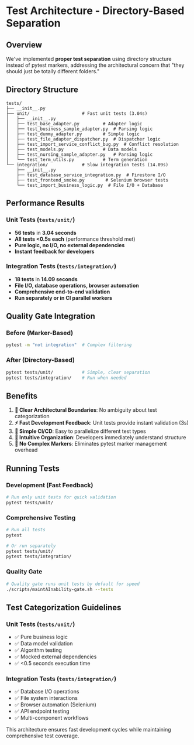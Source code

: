 # Test Architecture - Directory-Based Separation

## Overview

We've implemented **proper test separation** using directory structure instead of pytest markers, addressing the architectural concern that "they should just be totally different folders."

## Directory Structure

```
tests/
├── __init__.py
├── unit/                    # Fast unit tests (3.04s)
│   ├── __init__.py
│   ├── test_base_adapter.py         # Adapter logic
│   ├── test_business_sample_adapter.py  # Parsing logic
│   ├── test_dummy_adapter.py        # Simple logic
│   ├── test_file_adapter_dispatcher.py  # Dispatcher logic
│   ├── test_import_service_conflict_bug.py  # Conflict resolution
│   ├── test_models.py               # Data models
│   ├── test_nursing_sample_adapter.py   # Parsing logic
│   └── test_term_utils.py           # Term generation
└── integration/             # Slow integration tests (14.09s)
    ├── __init__.py
    ├── test_database_service_integration.py  # Firestore I/O
    ├── test_frontend_smoke.py        # Selenium browser tests
    └── test_import_business_logic.py  # File I/O + Database
```

## Performance Results

### Unit Tests (`tests/unit/`)
- **56 tests** in **3.04 seconds**
- **All tests <0.5s each** (performance threshold met)
- **Pure logic, no I/O, no external dependencies**
- **Instant feedback for developers**

### Integration Tests (`tests/integration/`)
- **18 tests** in **14.09 seconds**
- **File I/O, database operations, browser automation**
- **Comprehensive end-to-end validation**
- **Run separately or in CI parallel workers**

## Quality Gate Integration

### Before (Marker-Based)
```bash
pytest -m "not integration"  # Complex filtering
```

### After (Directory-Based)
```bash
pytest tests/unit/           # Simple, clear separation
pytest tests/integration/    # Run when needed
```

## Benefits

1. **🎯 Clear Architectural Boundaries**: No ambiguity about test categorization
2. **⚡ Fast Development Feedback**: Unit tests provide instant validation (3s)
3. **🔧 Simple CI/CD**: Easy to parallelize different test types
4. **📁 Intuitive Organization**: Developers immediately understand structure
5. **🚫 No Complex Markers**: Eliminates pytest marker management overhead

## Running Tests

### Development (Fast Feedback)
```bash
# Run only unit tests for quick validation
pytest tests/unit/
```

### Comprehensive Testing
```bash
# Run all tests
pytest

# Or run separately
pytest tests/unit/
pytest tests/integration/
```

### Quality Gate
```bash
# Quality gate runs unit tests by default for speed
./scripts/maintAInability-gate.sh --tests
```

## Test Categorization Guidelines

### Unit Tests (`tests/unit/`)
- ✅ Pure business logic
- ✅ Data model validation
- ✅ Algorithm testing
- ✅ Mocked external dependencies
- ✅ <0.5 seconds execution time

### Integration Tests (`tests/integration/`)
- ✅ Database I/O operations
- ✅ File system interactions
- ✅ Browser automation (Selenium)
- ✅ API endpoint testing
- ✅ Multi-component workflows

This architecture ensures fast development cycles while maintaining comprehensive test coverage.
